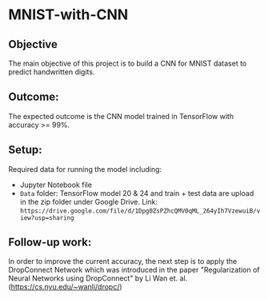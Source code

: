# MNIST-with-CNN
## Objective
The main objective of this project is to build a CNN for MNIST dataset to predict handwritten digits.
## Outcome:
The expected outcome is the CNN model trained in TensorFlow with accuracy >= 99%.
## Setup:
Required data for running the model including:
- Jupyter Notebook file
- `Data` folder: TensorFlow model 20 & 24 and train + test data are upload in the zip folder under Google Drive.
Link: `https://drive.google.com/file/d/1Dpg0ZsPZhcQMV0qML_264yIh7VzewuiB/view?usp=sharing`
## Follow-up work:
In order to improve the current accuracy, the next step is to apply the DropConnect Network which was introduced in the paper "Regularization of Neural Networks using DropConnect" by Li Wan et. al. (https://cs.nyu.edu/~wanli/dropc/)

